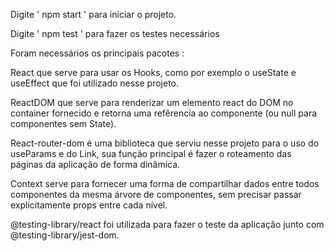 Digite ' npm start ' para iniciar o projeto.

Digite ' npm test ' para fazer os testes necessários

Foram necessários os principais pacotes :

React que serve para usar os Hooks, como por exemplo o useState e useEffect que foi utilizado nesse projeto.

ReactDOM que serve para renderizar um elemento react do DOM no container fornecido e retorna
uma refêrencia ao componente (ou null para componentes sem State).

React-router-dom é uma biblioteca que serviu nesse projeto para o uso do useParams e do Link, sua função principal
é fazer o roteamento das páginas da aplicação de forma dinâmica.

Context serve para fornecer uma forma de compartilhar dados entre todos componentes da mesma árvore de componentes, sem precisar passar explicitamente props entre cada nível.

@testing-library/react foi utilizada para fazer o teste da aplicação junto com @testing-library/jest-dom.
